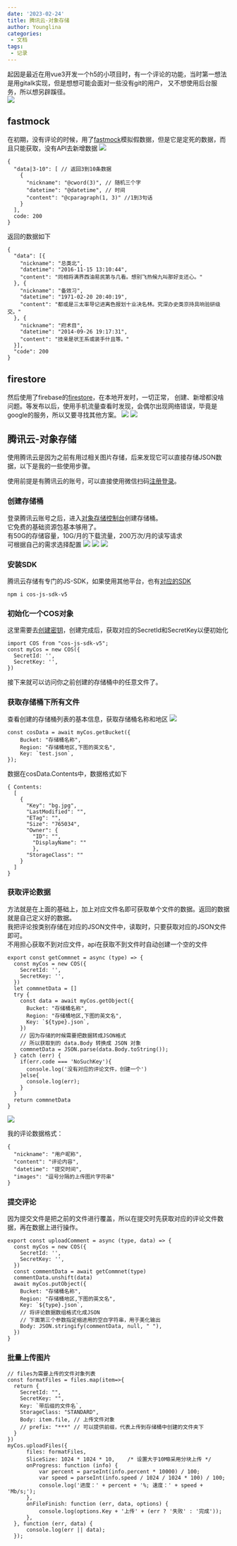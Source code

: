 ```yaml
---
date: '2023-02-24'
title: 腾讯云-对象存储
author: Younglina
categories:
 - 文档
tags:
 - 记录
---
```


起因是最近在用vue3开发一个h5的小项目时，有一个评论的功能，当时第一想法是用gitalk实现，但是想想可能会面对一些没有git的用户，
又不想使用后台服务，所以想另辟蹊径。  
![](https://raw.githubusercontent.com/Younglina/images/master/tx_cos1.png)

## fastmock
在初期，没有评论的时候，用了[fastmock](https://www.fastmock.site/#/login)模拟假数据，但是它是定死的数据，而且只能获取，没有API去新增数据
![](https://raw.githubusercontent.com/Younglina/images/master/tx_cos10.png)
```
{
  "data|3-10": [ // 返回3到10条数据
    {
      "nickname": "@cword(3)", // 随机三个字
      "datetime": "@datetime", // 时间
      "content": "@cparagraph(1, 3)" //1到3句话
    }
  ],
  code: 200
}
```
返回的数据如下
```
{
  "data": [{
    "nickname": "总类北",
    "datetime": "2016-11-15 13:10:44",
    "content": "同相将满界西油易民第与几看。想别飞热候九叫那好支还心。"
  }, {
    "nickname": "备效习",
    "datetime": "1971-02-20 20:40:19",
    "content": "都或是三太率导记进离色报划十业决名林。究深办史类京持具响验研级交。"
  }, {
    "nickname": "府术目",
    "datetime": "2014-09-26 19:17:31",
    "content": "技亲是状王系或装手什且等。"
  }],
  "code": 200
}
```

## firestore
然后使用了firebase的[firestore](https://firebase.google.com/docs/firestore/quickstart?hl=zh-cn&authuser=0)，在本地开发时，一切正常，
创建、新增都没啥问题。等发布以后，使用手机流量查看时发现，会偶尔出现网络错误，毕竟是google的服务，所以又要寻找其他方案。
![](https://raw.githubusercontent.com/Younglina/images/master/tx_cos3.png)
![](https://raw.githubusercontent.com/Younglina/images/master/L1VzZXJzL1lvdW5nbGluYS9MaWJyYXJ5L0FwcGxpY2F0aW9uIFN1cHBvcnQvRGluZ1RhbGtNYWMvNTY1MDM4NTJfdjIvSW1hZ2VGaWxlcy8xNjExODg0LzE2NzcyMDU1ODQyODRfMTRFMjc5QzMtNzg2MC00NzQ0LUJBM0EtODVFNEVCNUM5MEZDLmdpZg%3D%3D.gif)

## 腾讯云-对象存储
使用腾讯云是因为之前有用过相关图片存储，后来发现它可以直接存储JSON数据，以下是我的一些使用步骤。

使用前提是有腾讯云的账号，可以直接使用微信扫码[注册登录](https://cloud.tencent.com/login?s_url=https%3A%2F%2Fcloud.tencent.com%2F)。  
### 创建存储桶
登录腾讯云账号之后，进入[对象存储控制台](https://console.cloud.tencent.com/cos)创建存储桶。  
它免费的基础资源包基本够用了。  
有50G的存储容量，10G/月的下载流量，200万次/月的读写请求  
可根据自己的需求选择配置
![](https://raw.githubusercontent.com/Younglina/images/master/tx_cos4.png)
![](https://raw.githubusercontent.com/Younglina/images/master/tx_cos5.png)
![](https://raw.githubusercontent.com/Younglina/images/master/tx_cos6.png)

### 安装SDK
腾讯云存储有专门的JS-SDK，如果使用其他平台，也有[对应的SDK](https://console.cloud.tencent.com/cos/sdk)
```
npm i cos-js-sdk-v5
```
### 初始化一个COS对象
这里需要去[创建密钥](https://console.cloud.tencent.com/cam/capi)，创建完成后，获取对应的SecretId和SecretKey以便初始化
```
import COS from "cos-js-sdk-v5";
const myCos = new COS({
  SecretId: '',
  SecretKey: '',
})
```
接下来就可以访问你之前创建的存储桶中的任意文件了。
### 获取存储桶下所有文件
查看创建的存储桶列表的基本信息，获取存储桶名称和地区
![](https://raw.githubusercontent.com/Younglina/images/master/tx_cos7.png)
```
const cosData = await myCos.getBucket({
    Bucket: "存储桶名称",
    Region: "存储桶地区,下图的英文名",
    Key: `test.json`,
});
```
数据在cosData.Contents中，数据格式如下
```
{ Contents: 
  [
    { 
      "Key": "bg.jpg", 
      "LastModified": "", 
      "ETag": "", 
      "Size": "765034", 
      "Owner": { 
        "ID": "", 
        "DisplayName": "" 
        }, 
      "StorageClass": "" 
    }
  ]
}
```

### 获取评论数据
方法就是在上面的基础上，加上对应文件名即可获取单个文件的数据。返回的数据就是自己定义好的数据。  
我把评论按类别存储在对应的JSON文件中，读取时，只要获取对应的JSON文件即可。  
不用担心获取不到对应文件，api在获取不到文件时自动创建一个空的文件  
```
export const getCommnet = async (type) => {
  const myCos = new COS({
    SecretId: '',
    SecretKey: '',
  })
  let commnetData = []
  try {
    const data = await myCos.getObject({
      Bucket: "存储桶名称",
      Region: "存储桶地区,下图的英文名",
      Key: `${type}.json`,
    })
    // 因为存储的时候需要把数据转成JSON格式
    // 所以获取到的 data.Body 转换成 JSON 对象
    commnetData = JSON.parse(data.Body.toString());
  } catch (err) {
    if(err.code === 'NoSuchKey'){
      console.log('没有对应的评论文件，创建一个')
    }else{
      console.log(err);
    }
  }
  return commnetData
}
```
![](https://raw.githubusercontent.com/Younglina/images/master/tx_cos9.png)

我的评论数据格式：
```
{
  "nickname": "用户昵称",
  "content": "评论内容",
  "datetime": "提交时间",
  "images": "逗号分隔的上传图片字符串"
}
```

### 提交评论
因为提交文件是把之前的文件进行覆盖，所以在提交时先获取对应的评论文件数据，再在数据上进行操作。

```
export const uploadComment = async (type, data) => {
  const myCos = new COS({
    SecretId: '',
    SecretKey: '',
  })
  const commentData = await getCommnet(type)
  commentData.unshift(data)
  await myCos.putObject({
    Bucket: "存储桶名称",
    Region: "存储桶地区,下图的英文名",
    Key: `${type}.json`,
    // 将评论数据数组格式化成JSON
    // 下面第三个参数指定缩进用的空白字符串，用于美化输出
    Body: JSON.stringify(commentData, null, " "),
  })
}
```

### 批量上传图片
```
// files为需要上传的文件对象列表
const formatFiles = files.map(item=>{
  return {  
    SecretId: "",
    SecretKey: "",
    Key: `带后缀的文件名`,
    StorageClass: "STANDARD",
    Body: item.file, // 上传文件对象
    // prefix: "***" // 可以提供前缀，代表上传到存储桶中创建的文件夹下
  }
})
myCos.uploadFiles({
      files: formatFiles,
      SliceSize: 1024 * 1024 * 10,    /* 设置大于10MB采用分块上传 */
      onProgress: function (info) {
          var percent = parseInt(info.percent * 10000) / 100;
          var speed = parseInt(info.speed / 1024 / 1024 * 100) / 100;
          console.log('进度：' + percent + '%; 速度：' + speed + 'Mb/s;');
      },
      onFileFinish: function (err, data, options) {
          console.log(options.Key + '上传' + (err ? '失败' : '完成'));
      },
  }, function (err, data) {
      console.log(err || data);
  });
```
